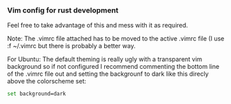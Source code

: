 ### Vim config for rust development
Feel free to take advantage of this and mess with it as required.

Note: The .vimrc file attached has to be moved to the active .vimrc file (I use :f ~/.vimrc but there is probably a better way.

For Ubuntu: The default theming is really ugly with a transparent vim background so if not configured I recommend commenting the bottom line of the .vimrc file out  and setting the backgrounf to dark like this direcly above the colorscheme set:

```bash
set background=dark 
```

<!--
**TreeGardenDev/TreeGardenDev** is a ✨ _special_ ✨ repository because its `README.md` (this file) appears on your GitHub profile.

Here are some ideas to get you started:

- 🔭 I’m currently working on ...
- 🌱 I’m currently learning ...
- 👯 I’m looking to collaborate on ...
- 🤔 I’m looking for help with ...
- 💬 Ask me about ...
- 📫 How to reach me: ...
- 😄 Pronouns: ...
- ⚡ Fun fact: ...
-->
